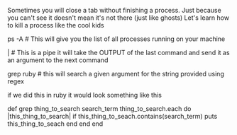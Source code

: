 Sometimes you will close a tab without finishing a process.
Just because you can't see it doesn't mean it's not there (just like ghosts)
Let's learn how to kill a process like the cool kids

ps -A # This will give you the list of all processes running on your machine

| # This is a pipe it will take the OUTPUT of the last command and send it as an argument to the next command

grep ruby # this will search a given argument for the string provided using regex

if we did this in ruby it would look something like this

def grep thing_to_search search_term
 thing_to_search.each do |this_thing_to_search|
    if this_thing_to_seach.contains(search_term)
      puts this_thing_to_seach
    end
  end
end
